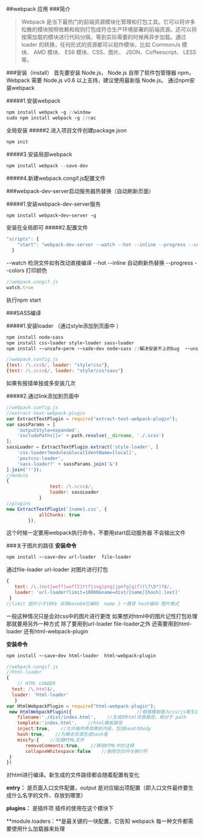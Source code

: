 ##webpack 应用
###简介
>Webpack 是当下最热门的前端资源模块化管理和打包工具。它可以将许多松散的模块按照依赖和规则打包成符合生产环境部署的前端资源。还可以将按需加载的模块进行代码分隔，等到实际需要的时候再异步加载。通过 loader 的转换，任何形式的资源都可以视作模块，比如 CommonJs 模块、 AMD 模块、 ES6 模块、CSS、图片、 JSON、Coffeescript、 LESS 等。

###安装（install）
首先要安装 Node.js， Node.js 自带了软件包管理器 npm，Webpack 需要 Node.js v0.6 以上支持，建议使用最新版 Node.js。
通过npm安装webpack

#####1.安装webpack
```ruby
npm install webpack -g //window
sudo npm install webpack -g //mac
```
全局安装
#####2.进入项目文件创建package.json

```ruby
npm init
```
#####3.安装局部webpack
```javascript
npm install webpack --save-dev
```
#####4.新建webpack.congif.js配置文件

###webpack-dev-server启动服务器热替换（自动刷新页面）

#####1.安装webpack-dev-server服务
```ruby
npm install webpack-dev-server -g
```
安装在全局即可
#####2.配置文件
```javascript
"scripts": {
    "start": "webpack-dev-server --watch --hot --inline --progress --colors"
  }
```
--watch 检测文件如有改动直接编译 --hot --inline 自动刷新热替换  --progress --colors 打印颜色
```javascript
//webpack.congif.js
watch.true
```
执行npm start

###SASS编译

#####1.安装loader  （通过style添加到页面中 ）
```ruby
npm install node-sass
npm install css-loader style-loader sass-loader
npm install --unsafe-perm --sade-dev node-sass //解决安装不上的bug  --unsafe-perm
```
```javascript
//webpack.config.js
{test: /\.css$/, loader: "style!css"},
{test: /\.scss$/, loader: "style!css!sass"}
```
如果有报错单独或多安装几次

#####2.通过link添加到页面中
```javascript
//webpack.config.js
//extract-text-webpack-plugin
var ExtractTextPlugin = require("extract-text-webpack-plugin");
var sassParams = [
    'outputStyle=expanded',
    'includePaths[]=' + path.resolve(__dirname, './.scss')
];
sassLoader = ExtractTextPlugin.extract('style-loader', [
    'css-loader?modules&localIdentName=[local]',
    'postcss-loader',
    'sass-loader?' + sassParams.join('&')
].join('!'));
//module
{
                test: /\.scss$/,
                loader: sassLoader
            }
//plugins
new ExtractTextPlugin('[name].css', {
            allChunks: true
        }),
```
这个时候一定要用webpack执行命令，不要用start启动服务器 不会输出文件

###关于图片的路径
**安装命令**
```ruby
npm install --save-dev url-loader  file-loader
```
通过file-loader  url-loader 对图片进行打包
```javascript
{
   test: /\.(eot|woff|woff2|ttf|svg|png|jpe?g|gif)(\?\S*)?$/,
   loader: 'url-loader?limit=10000&name=dist/[name][hash].[ext]'
 }
//limit 图片小于10kb 采用base64位编码  name 》＝路径 hash编码 图片格式
```
一般这种情况只是会对css中的图片进行更改  如果想对html中的图片记性打包处理那就要用另外一种方式
除了要用到url-loader file-loader之外 还需要用到html-loader 还有html-webpack-plugin

**安装命令**
```ruby
npm install --save-dev html-loader  html-webpack-plugin
```
```javascript
//webpack.congif.js
//html-loader
{
	// HTML LOADER
  test: /\.html$/,
  loader: 'html-loader'
   }
var HtmlWebpackPlugin = require("html-webpack-plugin");
 new HtmlWebpackPlugin({                        //根据模板插入css/js等生成最终HTML
    filename:'./dist/index.html',    //生成的html存放路径，相对于 path
    template:'index.html',    //html模板路径
    inject:true,    //允许插件修改哪些内容，包括head与body
    hash:true,    //为静态资源生成hash值
    minify:{    //压缩HTML文件
       removeComments:true,    //移除HTML中的注释
       collapseWhitespace:false    //删除空白符与换行符
 }
})
```
对html进行编译。新生成的文件路径都会随着配置有变化

**entry：** 是页面入口文件配置，output 是对应输出项配置（即入口文件最终要生成什么名字的文件、存放到哪里）

**plugins：** 是插件项 插件的使用在这个模块下

**module.loaders：**是最关键的一块配置，它告知 webpack 每一种文件都需要使用什么加载器来处理

